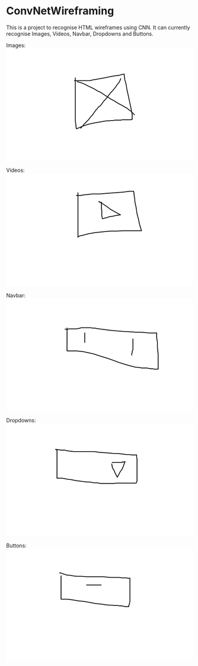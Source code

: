 # ConvNetWireframing

This is a project to recognise HTML wireframes using CNN. It can currently recognise Images, Videos, Navbar, Dropdowns and Buttons.

Images: 
![alt text](https://github.com/savinay/ConvNetWireframing/blob/master/dataset/image/image45855.png)

Videos:
![alt text](https://github.com/savinay/ConvNetWireframing/blob/master/dataset/video/video67018.png)

Navbar:
![alt text](https://github.com/savinay/ConvNetWireframing/blob/master/dataset/navbar/navbar3374.png)

Dropdowns:
![alt text](https://github.com/savinay/ConvNetWireframing/blob/master/dataset/dropdown/dropdown44898.png)

Buttons:
![alt text](https://github.com/savinay/ConvNetWireframing/blob/master/dataset/button/button46123.png)


